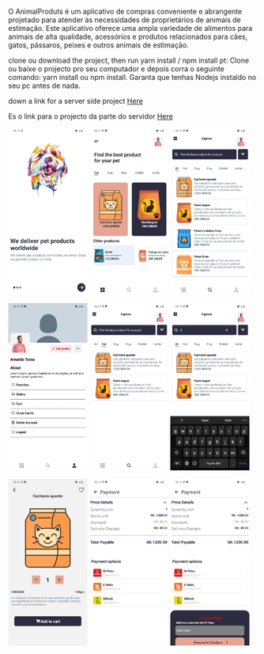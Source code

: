  O AnimalProduts é um aplicativo de compras conveniente e abrangente projetado para atender às necessidades de proprietários de animais de estimação. Este aplicativo oferece uma ampla variedade de alimentos para animais de alta qualidade, acessórios e produtos relacionados para cães, gatos, pássaros, peixes e outros animais de estimação.

clone ou download the project, then run yarn install / npm install
pt: Clone ou baixe o projecto pro seu computador e depois corra o seguinte comando: yarn install ou npm install. Garanta que tenhas Nodejs instaldo no seu pc antes de nada. 

down a link for a server side project <a href="https://github.com/arnaldo-tomo/AnimalProduts">Here</a>

Es o link para o projecto da parte do servidor <a href="https://github.com/arnaldo-tomo/AnimalProduts">Here</a>

<img src="Screenshot/Screenshot_20231113-161251_Animal.jpg" width="160">  <img src="Screenshot/Screenshot_20231113-161254_Animal.jpg" width="160">  <img src="Screenshot/Screenshot_20231113-161256_Animal.jpg" width="160">


<img src="Screenshot/Screenshot_20231113-161259_Animal.jpg" width="160">  <img src="Screenshot/Screenshot_20231113-161303_Animal.jpg" width="160">   <img src="Screenshot/Screenshot_20231113-161312_Animal.jpg" width="160">


<img src="Screenshot/Screenshot_20231113-161316_Animal.jpg" width="160">   <img src="Screenshot/Screenshot_20231113-161319_Animal.jpg" width="160">   <img src="Screenshot/Screenshot_20231113-161323_Animal.jpg" width="160">

 

